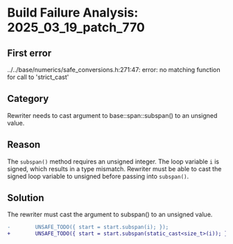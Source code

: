 # Build Failure Analysis: 2025_03_19_patch_770

## First error

../../base/numerics/safe_conversions.h:271:47: error: no matching function for call to 'strict_cast'

## Category
Rewriter needs to cast argument to base::span::subspan() to an unsigned value.

## Reason
The `subspan()` method requires an unsigned integer. The loop variable `i` is signed, which results in a type mismatch. Rewriter must be able to cast the signed loop variable to unsigned before passing into `subspan()`.

## Solution
The rewriter must cast the argument to subspan() to an unsigned value.

```diff
-        UNSAFE_TODO({ start = start.subspan(i); });
+        UNSAFE_TODO({ start = start.subspan(static_cast<size_t>(i)); });